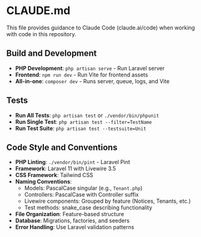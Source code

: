 # CLAUDE.md

This file provides guidance to Claude Code (claude.ai/code) when working with code in this repository.

## Build and Development
- **PHP Development**: `php artisan serve` - Run Laravel server
- **Frontend**: `npm run dev` - Run Vite for frontend assets
- **All-in-one**: `composer dev` - Runs server, queue, logs, and Vite

## Tests
- **Run All Tests**: `php artisan test` or `./vendor/bin/phpunit`
- **Run Single Test**: `php artisan test --filter=TestName`
- **Run Test Suite**: `php artisan test --testsuite=Unit`

## Code Style and Conventions
- **PHP Linting**: `./vendor/bin/pint` - Laravel Pint
- **Framework**: Laravel 11 with Livewire 3.5
- **CSS Framework**: Tailwind CSS
- **Naming Conventions**:
  - Models: PascalCase singular (e.g., `Tenant.php`)
  - Controllers: PascalCase with Controller suffix
  - Livewire components: Grouped by feature (Notices, Tenants, etc.)
  - Test methods: snake_case describing functionality
- **File Organization**: Feature-based structure
- **Database**: Migrations, factories, and seeders
- **Error Handling**: Use Laravel validation patterns
